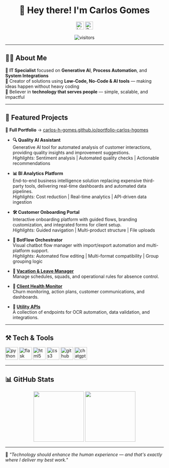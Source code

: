<h1 align="center">👋 Hey there! I'm Carlos Gomes</h1>

<p align="center">
  <a href="https://www.linkedin.com/in/carlos-he-gomes" target="_blank">
    <img src="https://img.shields.io/static/v1?message=LinkedIn&logo=linkedin&label=&color=0077B5&logoColor=white&labelColor=&style=for-the-badge" height="25" alt="LinkedIn Badge"/></a>
  <a href="https://carlos-h-gomes.github.io/portfolio-carlos-hgomes/" target="_blank">
    <img src="https://img.shields.io/badge/🌐%20Portfolio-0A66C2?style=for-the-badge" height="25" alt="Portfolio Badge"/>
  </a>
</p>

<p align="center">
  <img src="https://visitor-badge.laobi.icu/badge?page_id=carlos-h-gomes" alt="visitors"/>
</p>

---

## 👨‍💻 About Me

💼 **IT Specialist** focused on **Generative AI**, **Process Automation**, and **System Integrations**  
🧠 Creator of solutions using **Low-Code, No-Code & AI tools** — making ideas happen without heavy coding  
🚀 Believer in **technology that serves people** — simple, scalable, and impactful

---

## 🚀 Featured Projects

🔗 **Full Portfolio** → [carlos-h-gomes.github.io/portfolio-carlos-hgomes](https://carlos-h-gomes.github.io/portfolio-carlos-hgomes/)

- **🔍 Quality AI Assistant**  
  Generative AI tool for automated analysis of customer interactions, providing quality insights and improvement suggestions.  
  *Highlights:* Sentiment analysis | Automated quality checks | Actionable recommendations

- **📊 BI Analytics Platform**  
  End-to-end business intelligence solution replacing expensive third-party tools, delivering real-time dashboards and automated data pipelines.  
  *Highlights:* Cost reduction | Real-time analytics | API-driven data ingestion

- **🛠️ Customer Onboarding Portal**  
  Interactive onboarding platform with guided flows, branding customization, and integrated forms for client setup.  
  *Highlights:* Guided navigation | Multi-product structure | File uploads

- **🤖 BotFlow Orchestrator**  
  Visual chatbot flow manager with import/export automation and multi-platform support.  
  *Highlights:* Automated flow editing | Multi-format compatibility | Group grouping logic

- **📆 [Vacation & Leave Manager](https://github.com/carlos-h-gomes/gerenciador_ferias)**  
  Manage schedules, squads, and operational rules for absence control.

- **🚨 [Client Health Monitor](https://github.com/carlos-h-gomes/farol_cx)**  
  Churn monitoring, action plans, customer communications, and dashboards.

- **🧰 [Utility APIs](https://github.com/carlos-h-gomes/apis_utilitarias)**  
  A collection of endpoints for OCR automation, data validation, and integrations.


---

## ⚒️ Tech & Tools

<p align="left">
  <img src="https://cdn.jsdelivr.net/gh/devicons/devicon/icons/python/python-original.svg" height="40" alt="python" />
  <img src="https://cdn.jsdelivr.net/gh/devicons/devicon/icons/flask/flask-original.svg" height="40" alt="flask" />
  <img src="https://cdn.jsdelivr.net/gh/devicons/devicon/icons/html5/html5-original.svg" height="40" alt="html5" />
  <img src="https://cdn.jsdelivr.net/gh/devicons/devicon/icons/css3/css3-original.svg" height="40" alt="css3" />
  <img src="https://cdn.jsdelivr.net/gh/devicons/devicon/icons/github/github-original.svg" height="40" alt="github" />
  <img src="https://img.icons8.com/color/48/000000/chatgpt.png" height="40" alt="chatgpt" />
</p>

---

## 📊 GitHub Stats

<p align="center">
  <img src="https://github-readme-stats.vercel.app/api?username=carlos-h-gomes&show_icons=true&theme=tokyonight" height="160"/>
  <img src="https://github-readme-stats.vercel.app/api/top-langs/?username=carlos-h-gomes&layout=compact&theme=tokyonight" height="160"/>
</p>

---

💬 *"Technology should enhance the human experience — and that's exactly where I deliver my best work."*
